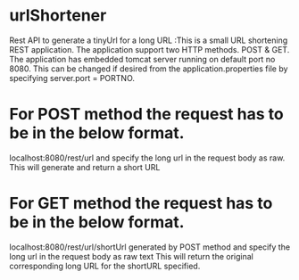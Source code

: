 # urlShortener
Rest API to generate a tinyUrl for a long URL :This is a small URL shortening REST application.
The application support two HTTP methods. POST & GET. The application has embedded tomcat server running on default port no 8080.
This can be changed if desired from the application.properties file by specifying server.port = PORTNO.

For POST method the request has to be in the below format.
===========================================================
localhost:8080/rest/url and specify the long url in the request body as raw. This will generate and return a short URL 


For GET method the request has to be in the below format.
===========================================================
localhost:8080/rest/url/shortUrl generated by POST method and specify the long url in the request body as raw text
This will return the original corresponding long URL for the shortURL specified.




